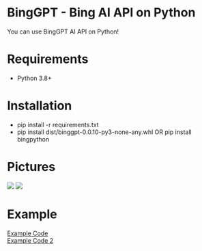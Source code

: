 # BingGPT - Bing AI API on Python
You can use BingGPT AI API on Python!
# Requirements
<ul>
  <li>Python 3.8+</li>
</ul>
<h1>Installation</h1>
<ul>
  <li>pip install -r requirements.txt</li>
  <li>pip install dist/binggpt-0.0.10-py3-none-any.whl OR pip install bingpython</li>
</ul>
<h1>Pictures</h1>
<img src="pic/pic1.png" />
<img src="pic/pic2.png" />
<h1>Example</h1>
<a href="examples/example.py">Example Code</a>
<br><a href="examples/example2.py">Example Code 2</a>

